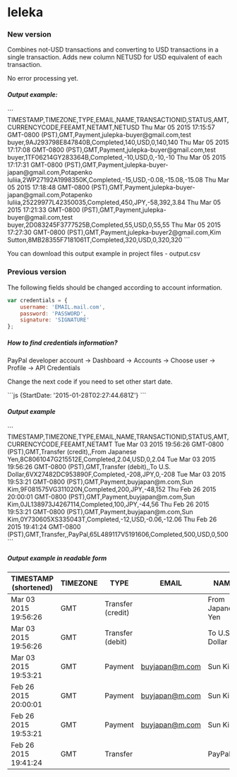 # leleka
<h3>New version</h3>
<p>Combines not-USD transactions and converting to USD transactions in a single transaction. Adds new column NETUSD for USD equivalent of each transaction.</p>
<p>No error processing yet.</p>
<h5>Output example:</h5>
```
TIMESTAMP,TIMEZONE,TYPE,EMAIL,NAME,TRANSACTIONID,STATUS,AMT,CURRENCYCODE,FEEAMT,NETAMT,NETUSD
Thu Mar 05 2015 17:15:57 GMT-0800 (PST),GMT,Payment,julepka-buyer@gmail.com,test buyer,9AJ293798E847840B,Completed,140,USD,0,140,140
Thu Mar 05 2015 17:17:08 GMT-0800 (PST),GMT,Payment,julepka-buyer@gmail.com,test buyer,1TF06214GY283364B,Completed,-10,USD,0,-10,-10
Thu Mar 05 2015 17:17:31 GMT-0800 (PST),GMT,Payment,julepka-buyer-japan@gmail.com,Potapenko Iuliia,2WP27192A1998350K,Completed,-15,USD,-0.08,-15.08,-15.08
Thu Mar 05 2015 17:18:48 GMT-0800 (PST),GMT,Payment,julepka-buyer-japan@gmail.com,Potapenko Iuliia,25229977L42350035,Completed,450,JPY,-58,392,3.84
Thu Mar 05 2015 17:21:33 GMT-0800 (PST),GMT,Payment,julepka-buyer@gmail.com,test buyer,2D083245F3777525B,Completed,55,USD,0,55,55
Thu Mar 05 2015 17:27:30 GMT-0800 (PST),GMT,Payment,julepka-buyer2@gmail.com,Kim Sutton,8MB28355F7181061T,Completed,320,USD,0,320,320
```
<p>You can download this output example in project files - output.csv</p>

<h3>Previous version</h3>
<p>The following fields should be changed according to account information.</p>

```js
var credentials = {
    username: 'EMAIL.mail.com',
    password: 'PASSWORD',
    signature: 'SIGNATURE'
};
```
<h5>How to find credentials information?</h5>
<p>PayPal developer account -> Dashboard -> Accounts -> Choose user -> Profile -> API Credentials</p>

<p>Change the next code if you need to set other start date.</p>
```js
{StartDate: '2015-01-28T02:27:44.681Z'}
```

<h5>Output example</h5>
```
TIMESTAMP,TIMEZONE,TYPE,EMAIL,NAME,TRANSACTIONID,STATUS,AMT,CURRENCYCODE,FEEAMT,NETAMT
Tue Mar 03 2015 19:56:26 GMT-0800 (PST),GMT,Transfer (credit),,From Japanese Yen,8C8061047G215512E,Completed,2.04,USD,0,2.04
Tue Mar 03 2015 19:56:26 GMT-0800 (PST),GMT,Transfer (debit),,To U.S. Dollar,6VX27482DC953890F,Completed,-208,JPY,0,-208
Tue Mar 03 2015 19:53:21 GMT-0800 (PST),GMT,Payment,buyjapan@m.com,Sun Kim,9F081575VG311020N,Completed,200,JPY,-48,152
Thu Feb 26 2015 20:00:01 GMT-0800 (PST),GMT,Payment,buyjapan@m.com,Sun Kim,0JL138973J4267114,Completed,100,JPY,-44,56
Thu Feb 26 2015 19:53:21 GMT-0800 (PST),GMT,Payment,buyjapan@m.com,Sun Kim,0Y730605XS335043T,Completed,-12,USD,-0.06,-12.06
Thu Feb 26 2015 19:41:24 GMT-0800 (PST),GMT,Transfer,,PayPal,65L489117V5191606,Completed,500,USD,0,500
```

<h5>Output example in readable form</h5>

TIMESTAMP (shortened) | TIMEZONE | TYPE | EMAIL | NAME | TRANSACTIONID | STATUS | AMT | CURRENCYCODE | FEEAMT | NETAMT
--------------------- | -------- | ---- | ----- | ---- | ------------- | ------ | --- | ------------ | ------ | ------
Mar 03 2015 19:56:26|GMT|Transfer (credit)||From Japanese Yen|8C8061047G215512E|Completed|2.04|USD|0|2.04
Mar 03 2015 19:56:26|GMT|Transfer (debit)||To U.S. Dollar|6VX27482DC953890F|Completed|-208|JPY|0|-208
Mar 03 2015 19:53:21|GMT|Payment|buyjapan@m.com|Sun Kim|9F081575VG311020N|Completed|200|JPY|-48|152
Feb 26 2015 20:00:01|GMT|Payment|buyjapan@m.com|Sun Kim|0JL138973J4267114|Completed|100|JPY|-44|56
Feb 26 2015 19:53:21|GMT|Payment|buyjapan@m.com|Sun Kim|0Y730605XS335043T|Completed|-12|USD|-0.06|-12.06
Feb 26 2015 19:41:24|GMT|Transfer||PayPal|65L489117V5191606|Completed|500|USD|0|500
